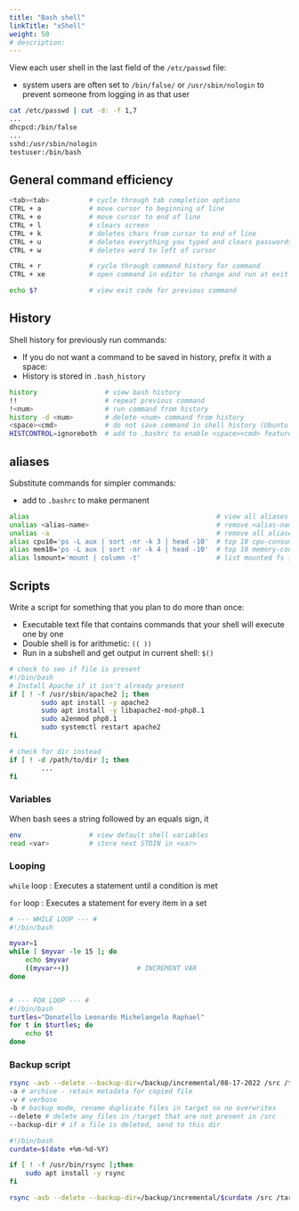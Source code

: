 ```yaml
---
title: "Bash shell"
linkTitle: "xShell"
weight: 50
# description:
---
```


View each user shell in the last field of the `/etc/passwd` file:
- system users are often set to `/bin/false/` or `/usr/sbin/nologin` to prevent someone from logging in as that user

```bash
cat /etc/passwd | cut -d: -f 1,7
...
dhcpcd:/bin/false
...
sshd:/usr/sbin/nologin
testuser:/bin/bash
```

## General command efficiency

```bash
<tab><tab>          # cycle through tab completion options
CTRL + a            # move cursor to beginning of line
CTRL + e            # move cursor to end of line
CTRL + l            # clears screen
CTRL + k            # deletes chars from cursor to end of line
CTRL + u            # deletes everything you typed and clears passwords
CTRL + w            # deletes word to left of cursor

CTRL + r            # cycle through command history for command
CTRL + xe           # open command in editor to change and run at exit

echo $?             # view exit code for previous command
```


## History

Shell history for previously run commands:
- If you do not want a command to be saved in history, prefix it with a space:
- History is stored in `.bash_history`

```bash
history                 # view bash history
!!                      # repeat previous command
!<num>                  # run command from history
history -d <num>        # delete <num> command from history
<space><cmd>            # do not save command in shell history (Ubuntu default)
HISTCONTROL=ignoreboth  # add to .bashrc to enable <space><cmd> feature on some distros
```

## aliases

Substitute commands for simpler commands:
- add to `.bashrc` to make permanent

```bash
alias                                               # view all aliases in current shell
unalias <alias-name>                                # remove <alias-name> from aliases
unalias -a                                          # remove all aliases in current session
alias cpu10='ps -L aux | sort -nr -k 3 | head -10'  # top 10 cpu-consuming processes
alias mem10='ps -L aux | sort -nr -k 4 | head -10'  # top 10 memory-consuming processes
alias lsmount='mount | column -t'                   # list mounted fs in column format
```


## Scripts

Write a script for something that you plan to do more than once:
- Executable text file that contains commands that your shell will execute one by one
- Double shell is for arithmetic: `(( ))`
- Run in a subshell and get output in current shell: `$()`

```bash
# check to see if file is present
#!/bin/bash
# Install Apache if it isn't already present
if [ ! -f /usr/sbin/apache2 ]; then
        sudo apt install -y apache2
        sudo apt install -y libapache2-mod-php8.1
        sudo a2enmod php8.1
        sudo systemctl restart apache2
fi

# check for dir instead
if [ ! -d /path/to/dir ]; then
        ...
fi

```

### Variables

When bash sees a string followed by an equals sign, it 

```bash
env                 # view default shell variables
read <var>          # store next STDIN in <var>
```

### Looping

`while` loop
: Executes a statement until a condition is met

`for` loop
: Executes a statement for every item in a set

```bash
# --- WHILE LOOP --- #
#!/bin/bash

myvar=1
while [ $myvar -le 15 ]; do
	echo $myvar
	((myvar++))                 # INCREMENT VAR
done


# --- FOR LOOP --- #
#!/bin/bash
turtles="Donatello Leonardo Michelangelo Raphael"
for t in $turtles; do
	echo $t
done

```

### Backup script

```bash
rsync -avb --delete --backup-dir=/backup/incremental/08-17-2022 /src /target
-a # archive - retain metadata for copied file
-v # verbose
-b # backup mode, rename duplicate files in target so no overwrites
--delete # delete any files in /target that are not present in /src
--backup-dir # if a file is deleted, send to this dir

#!/bin/bash
curdate=$(date +%m-%d-%Y)

if [ ! -f /usr/bin/rsync ];then
	sudo apt install -y rsync
fi

rsync -avb --delete --backup-dir=/backup/incremental/$curdate /src /target
```
